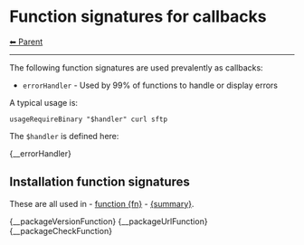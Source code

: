 # Function signatures for callbacks

<!-- TEMPLATE header 2 -->
[⬅ Parent ](../index.md)
<hr />

The following function signatures are used prevalently as callbacks:

- `errorHandler` - Used by 99% of functions to handle or display errors

A typical usage is:

    usageRequireBinary "$handler" curl sftp

The `$handler` is defined here:

{__errorHandler}

## Installation function signatures

These are all used in - [function {fn}]({documentationPath}) - [{summary}]({sourceLink}).

{__packageVersionFunction} {__packageUrlFunction} {__packageCheckFunction}

